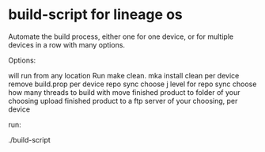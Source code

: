 # build-script for lineage os

Automate the build process, either one for one device, or for multiple devices in a row with many options.

Options:

will run from any location
Run make clean.
mka install clean per device
remove build.prop per device
repo sync
choose j level for repo sync
choose how many threads to build with
move finished product to folder of your choosing
upload finished product to a ftp server of your choosing, per device

run:

./build-script

